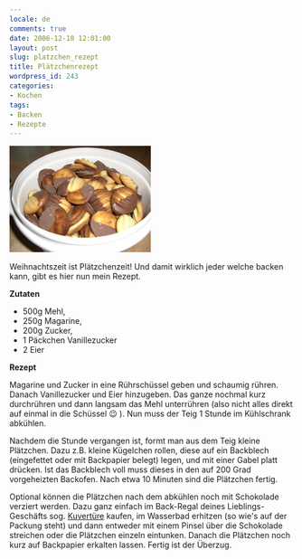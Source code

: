 ```yaml
---
locale: de
comments: true
date: 2006-12-10 12:01:00
layout: post
slug: platzchen_rezept
title: Plätzchenrezept
wordpress_id: 243
categories:
- Kochen
tags:
- Backen
- Rezepte
---
```


![](/images/2006-12-10-platzchen_rezept/plaetzchen.jpg)

Weihnachtszeit ist Plätzchenzeit! Und damit wirklich jeder welche backen kann,
gibt es hier nun mein Rezept.

**Zutaten**

* 500g Mehl,
* 250g Magarine,
* 200g Zucker,
* 1 Päckchen Vanillezucker
* 2 Eier

**Rezept**

Magarine und Zucker in eine Rührschüssel geben und schaumig rühren. Danach
Vanillezucker und Eier hinzugeben. Das ganze nochmal kurz durchrühren und dann
langsam das Mehl unterrühren (also nicht alles direkt auf einmal in die
Schüssel :wink: ). Nun muss der Teig 1 Stunde im Kühlschrank abkühlen.

Nachdem die Stunde vergangen ist, formt man aus dem Teig kleine Plätzchen. Dazu
z.B. kleine Kügelchen rollen, diese auf ein Backblech (eingefettet oder mit
Backpapier belegt) legen, und mit einer Gabel platt drücken. Ist das Backblech
voll muss dieses in den auf 200 Grad vorgeheizten Backofen. Nach etwa 10
Minuten sind die Plätzchen fertig.

Optional können die Plätzchen nach dem abkühlen noch mit Schokolade verziert
werden. Dazu ganz einfach im Back-Regal deines Lieblings-Geschäfts sog.
[Kuvertüre](http://de.wikipedia.org/wiki/Kuvert%C3%BCre) kaufen, im Wasserbad
erhitzen (so wie's auf der Packung steht) und dann  entweder mit einem Pinsel
über die Schokolade streichen oder die Plätzchen einzeln eintunken. Danach die
Plätzchen noch kurz auf Backpapier erkalten lassen. Fertig ist der Überzug.
